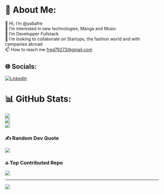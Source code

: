# 💫 About Me:
👋 Hi, I’m @yabafre<br>👀 I’m interested in new technologies, Manga and Music<br>🌱 I’m Developper Fullstack<br>💞️ I’m looking to collaborate on Startups, the fashion world and with campanies abroad<br>📫 How to reach me fred79272@gmail.com


## 🌐 Socials:
[![LinkedIn](https://img.shields.io/badge/LinkedIn-%230077B5.svg?logo=linkedin&logoColor=white)](https://www.linkedin.com/in/frederic-y-322597185)

# 📊 GitHub Stats:
![](https://github-readme-stats.vercel.app/api?username=yabafre&theme=dark&hide_border=false&include_all_commits=true&count_private=true)<br/>
![](https://github-readme-streak-stats.herokuapp.com/?user=yabafre&theme=dark&hide_border=false)<br/>
![](https://github-readme-stats.vercel.app/api/top-langs/?username=yabafre&theme=dark&hide_border=false&include_all_commits=true&count_private=true&layout=compact)

### ✍️ Random Dev Quote
![](https://quotes-github-readme.vercel.app/api?type=horizontal&theme=radical)

### 🔝 Top Contributed Repo
![](https://github-contributor-stats.vercel.app/api?username=yabafre&limit=5&theme=dark&combine_all_yearly_contributions=true)

---
[![](https://visitcount.itsvg.in/api?id=yabafre&icon=0&color=0)](https://visitcount.itsvg.in)

<!-- Proudly created with GPRM ( https://gprm.itsvg.in ) -->
